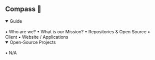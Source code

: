 ## Compass 🧭

<details open>
<summary>Guide</summary>
<br>
  • Who are we?
  • What is our Mission?
  • Repositories & Open Source
  • Client
  • Website / Applications
</details>
<details open>
<summary>Open-Source Projects</summary>
<br>
  • N/A
</details>
<!--

**Here are some ideas to get you started:**

🙋‍♀️ A short introduction - what is your organization all about?
🌈 Contribution guidelines - how can the community get involved?
👩‍💻 Useful resources - where can the community find your docs? Is there anything else the community should know?
🍿 Fun facts - what does your team eat for breakfast?
🧙 Remember, you can do mighty things with the power of [Markdown](https://docs.github.com/github/writing-on-github/getting-started-with-writing-and-formatting-on-github/basic-writing-and-formatting-syntax)
-->
